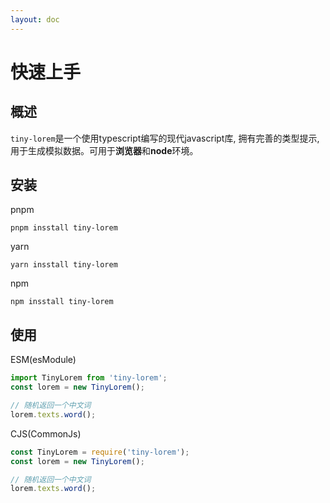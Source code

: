 ```yaml
---
layout: doc
---
```


# 快速上手    

## 概述
`tiny-lorem`是一个使用typescript编写的现代javascript库, 拥有完善的类型提示, 用于生成模拟数据。可用于**浏览器**和**node**环境。    

## 安装    
pnpm   
```shell
pnpm insstall tiny-lorem
```

yarn  
```shell
yarn insstall tiny-lorem
```

npm   
```shell
npm insstall tiny-lorem
```

## 使用    
ESM(esModule)     
```ts
import TinyLorem from 'tiny-lorem';
const lorem = new TinyLorem();

// 随机返回一个中文词
lorem.texts.word();
```

CJS(CommonJs)
```ts
const TinyLorem = require('tiny-lorem');
const lorem = new TinyLorem();

// 随机返回一个中文词
lorem.texts.word();
```    
